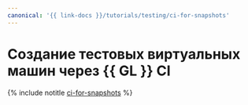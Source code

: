 ```yaml
---
canonical: '{{ link-docs }}/tutorials/testing/ci-for-snapshots'
---
```


# Создание тестовых виртуальных машин через {{ GL }} CI

{% include notitle [ci-for-snapshots](../../_tutorials/dev/ci-for-snapshots.md) %}